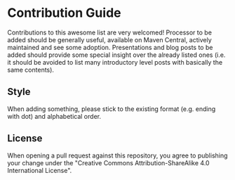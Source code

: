 # Contribution Guide

Contributions to this awesome list are very welcomed!
Processor to be added should be generally useful, available on Maven Central, actively maintained and see some adoption.
Presentations and blog posts to be added should provide some special insight over the already listed ones
(i.e. it should be avoided to list many introductory level posts with basically the same contents).

## Style

When adding something, please stick to the existing format (e.g. ending with dot) and alphabetical order.

## License

When opening a pull request against this repository, you agree to publishing your change under the "Creative Commons Attribution-ShareAlike 4.0 International License".
